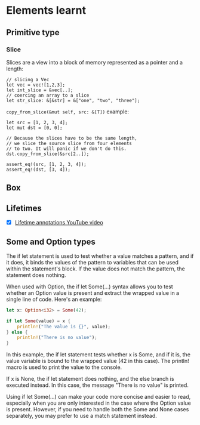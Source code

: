 # Elements learnt



## Primitive type

### Slice

Slices are a view into a block of memory represented as a pointer and a length:
```
// slicing a Vec
let vec = vec![1,2,3];
let int_slice = &vec[..];
// coercing an array to a slice
let str_slice: &[&str] = &["one", "two", "three"];
```

`copy_from_slice(&mut self, src: &[T])` 
example:
```
let src = [1, 2, 3, 4];
let mut dst = [0, 0];

// Because the slices have to be the same length,
// we slice the source slice from four elements
// to two. It will panic if we don't do this.
dst.copy_from_slice(&src[2..]);

assert_eq!(src, [1, 2, 3, 4]);
assert_eq!(dst, [3, 4]);
```

## Box

## Lifetimes

- [x] [Lifetime annotations YouTube video](https://www.youtube.com/watch?v=rAl-9HwD858)

## Some and Option types

The if let statement is used to test whether a value matches a pattern, and if it does, it binds the values of the pattern to variables that can be used within the statement's block. If the value does not match the pattern, the statement does nothing.

When used with Option, the if let Some(...) syntax allows you to test whether an Option value is present and extract the wrapped value in a single line of code. Here's an example:

```rust
let x: Option<i32> = Some(42);

if let Some(value) = x {
    println!("The value is {}", value);
} else {
    println!("There is no value");
}
```

In this example, the if let statement tests whether x is Some, and if it is, the value variable is bound to the wrapped value (42 in this case). The println! macro is used to print the value to the console.

If x is None, the if let statement does nothing, and the else branch is executed instead. In this case, the message "There is no value" is printed.

Using if let Some(...) can make your code more concise and easier to read, especially when you are only interested in the case where the Option value is present. However, if you need to handle both the Some and None cases separately, you may prefer to use a match statement instead.


